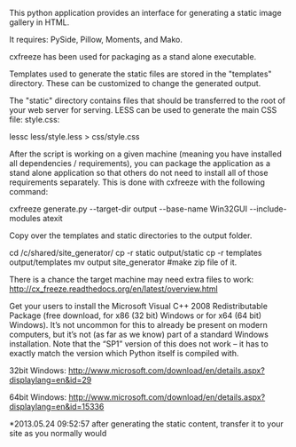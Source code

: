 This python application provides an interface for generating a static image gallery in HTML.

It requires: PySide, Pillow, Moments, and Mako.

cxfreeze has been used for packaging as a stand alone executable.


Templates used to generate the static files are stored in the "templates" directory.  These can be customized to change the generated output.

The "static" directory contains files that should be transferred to the root of your web server for serving.  LESS can be used to generate the main CSS file: style.css:

lessc less/style.less > css/style.css 



After the script is working on a given machine (meaning you have installed all dependencies / requirements), you can package the application as a stand alone application so that others do not need to install all of those requirements separately.  This is done with cxfreeze with the following command:

cxfreeze generate.py --target-dir output --base-name Win32GUI --include-modules atexit

Copy over the templates and static directories to the output folder.

cd /c/shared/site_generator/
cp -r static output/static
cp -r templates output/templates
mv output site_generator
#make zip file of it.

There is a chance the target machine may need extra files to work:
http://cx_freeze.readthedocs.org/en/latest/overview.html

Get your users to install the Microsoft Visual C++ 2008 Redistributable Package (free download, for x86 (32 bit) Windows or for x64 (64 bit) Windows). It’s not uncommon for this to already be present on modern computers, but it’s not (as far as we know) part of a standard Windows installation. Note that the “SP1” version of this does not work – it has to exactly match the version which Python itself is compiled with.

32bit Windows:
http://www.microsoft.com/download/en/details.aspx?displaylang=en&id=29

64bit Windows:
http://www.microsoft.com/download/en/details.aspx?displaylang=en&id=15336



*2013.05.24 09:52:57 
after generating the static content, transfer it to your site as you normally would
